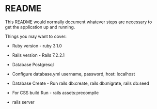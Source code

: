 # README

This README would normally document whatever steps are necessary to get the
application up and running.

Things you may want to cover:

* Ruby version - ruby 3.1.0

* Rails version - Rails 7.2.2.1

* Database Postgresql

* Configure database.yml username, password, host: localhost

* Database Create - Run rails db:create, rails db:migrate, rails db:seed

* For CSS build Run - rails assets:precompile

* rails server
